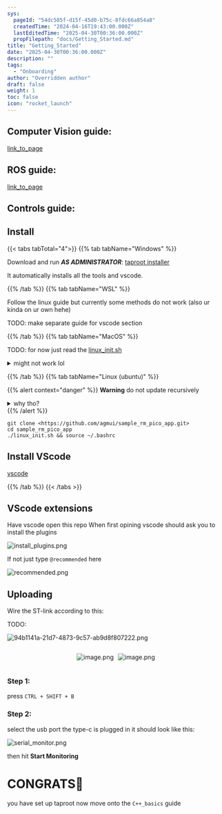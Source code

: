 ```yaml
---
sys:
  pageId: "54dc585f-d15f-45d0-b75c-8fdc66a854a8"
  createdTime: "2024-04-16T19:43:00.000Z"
  lastEditedTime: "2025-04-30T00:36:00.000Z"
  propFilepath: "docs/Getting_Started.md"
title: "Getting_Started"
date: "2025-04-30T00:36:00.000Z"
description: ""
tags:
  - "Onboarding"
author: "Overridden author"
draft: false
weight: 1
toc: false
icon: "rocket_launch"
---
```


## Computer Vision guide:

[link_to_page](86d45bc0-388b-4d26-8848-44f255f73d0e)

## ROS guide:

[link_to_page](3c76c1de-ec8f-46d6-8b0a-294005edc2d5)

## Controls guide:

## Install

{{< tabs tabTotal="4">}}
{{% tab tabName="Windows" %}}

Download and run _**AS ADMINISTRATOR**_: [taproot installer](https://github.com/Thornbots/TeachingFreshies/releases/tag/1.0)

It automatically installs all the tools and vscode.

{{% /tab %}}
{{% tab tabName="WSL" %}}

Follow the linux guide but currently some methods do not work (also ur kinda on ur own hehe)

TODO: make separate guide for vscode section

{{% /tab %}}
{{% tab tabName="MacOS" %}}

TODO: for now just read the [linux_init.sh](https://github.com/agmui/sample_rm_pico_app/blob/main/linux_init.sh)

<details>
<summary>might not work lol</summary>

`brew install libusb pkg-config`

Next install: [vscode](https://code.visualstudio.com/Download)

</details>

{{% /tab %}}
{{% tab tabName="Linux (ubuntu)" %}}

{{% alert context="danger" %}}
**Warning** do not update recursively
<details>
<summary>why tho?</summary>
There are some submodules that may go on for a while (like tinyusb) and I highly
recommend you don't need to get them.
If you want to see what submodules I update just look in `linux_init.sh`
</details>
{{% /alert %}}

```shell
git clone <https://github.com/agmui/sample_rm_pico_app.git>
cd sample_rm_pico_app
./linux_init.sh && source ~/.bashrc
```

## Install VScode

[vscode](https://code.visualstudio.com/Download)

{{% /tab %}}
{{< /tabs >}}

## VScode extensions

Have vscode open this repo
When first opining vscode should ask you to install the plugins

![install_plugins.png](https://prod-files-secure.s3.us-west-2.amazonaws.com/d518164a-d88e-44d1-a4ee-3adb3bd8bce0/89bd30f0-1825-4e77-867b-0a41ce370880/install_plugins.png?X-Amz-Algorithm=AWS4-HMAC-SHA256&X-Amz-Content-Sha256=UNSIGNED-PAYLOAD&X-Amz-Credential=ASIAZI2LB4666OILLRUZ%2F20250614%2Fus-west-2%2Fs3%2Faws4_request&X-Amz-Date=20250614T131824Z&X-Amz-Expires=3600&X-Amz-Security-Token=IQoJb3JpZ2luX2VjEEQaCXVzLXdlc3QtMiJGMEQCIEQ6at6D5xbmTO%2BC%2BDz8IN69J1jPTAtb4I0UHdL6sWYfAiB0%2FYAgmInSPi8959G95tPTvLUmbZ90rzMR73bbGVfAgCr%2FAwgtEAAaDDYzNzQyMzE4MzgwNSIMDQk2MuALLP3kngR3KtwD%2FOMIzTem5zk3GH0XXkZZ8XvxzOP32Bx8Zow50YLxAkNjAHJcfpD4dWG01bh1t3w6Xwc5yx7uKypPF%2FKZsoOK9Ywi%2FC%2Ba4G1BSHEG8q%2FAH7PukmFahJc19e129zgA5xXrmokmkiBhWG1d0ebhYkYNoUmUrDiQFKUzcB5SRGHZCIYdL7pyDRUVuDoWXpByUXGJR3WcVc%2B%2FcQsdK7uJpwOqxbLQsuH0E4EOLroCDxSpYSsgSam5tobHiqCNC63xpSbR8nrqOzUd%2Fp7hRofS05LOdT1hbR8%2B1ofwkhRms82TaqNJa90Umk354DUsGyhpWbt3aY2SXskTBCuthcXOmReGUmF1TrD37nGh8R7IWyloP8rfqCNXGOX1H3ebZNO81nqatqgGQK3n4HwuWuPsSssZ2kFJ4MDG5l2dO6mgtzjdHvxEsCA61tquprdHmSqa%2Fi7V993waiSm5uINtGjlzkOtI%2F%2BM8ngAc9PU%2Fxn6Q7wEHCsxpS1GXsBzBcun4QOfL3yIsYVb7%2Bb2yd0NzzAYB%2B7pzR0rY82BLMj7Ekhb42C5W8mj358toI3nU6skjo4glyoNBXPnhGXzKPShOzqARFKLm%2FemyIK8ozzkIMSym9m0cMH5GKm9TUklH9xoV1kw%2BMG1wgY6pgFZedDT0qxBPx%2Bfo174zdxBqbb14Rf8%2BoAwGee1dmpnrYAKlRuLt54aoqg0fgewW2p%2FAHPW%2FigYW0OrMsHwpMRlsyeJWhQ2p5o%2Bi5OZLjt5ZlCIZ2yIv2VZAA5t8zdATj6%2F4emf8WVOAxR1B6afdPn5sPV%2BFldc%2BJ3LsG69BBsdc22wzlaQVlCNNVO%2BWbY2ebcaW9i8tCW8d1iGrVteFT51vUxWMn%2Fx&X-Amz-Signature=a047af95afcd331434d81df0de646dcf1da8145c7f42ad463c4aee1bf11dcf0d&X-Amz-SignedHeaders=host&x-amz-checksum-mode=ENABLED&x-id=GetObject)

If not just type `@recommended` here  

![recommended.png](https://prod-files-secure.s3.us-west-2.amazonaws.com/d518164a-d88e-44d1-a4ee-3adb3bd8bce0/61e661e9-5d85-4dfc-be0d-8d2097a5e793/recommended.png?X-Amz-Algorithm=AWS4-HMAC-SHA256&X-Amz-Content-Sha256=UNSIGNED-PAYLOAD&X-Amz-Credential=ASIAZI2LB4666OILLRUZ%2F20250614%2Fus-west-2%2Fs3%2Faws4_request&X-Amz-Date=20250614T131824Z&X-Amz-Expires=3600&X-Amz-Security-Token=IQoJb3JpZ2luX2VjEEQaCXVzLXdlc3QtMiJGMEQCIEQ6at6D5xbmTO%2BC%2BDz8IN69J1jPTAtb4I0UHdL6sWYfAiB0%2FYAgmInSPi8959G95tPTvLUmbZ90rzMR73bbGVfAgCr%2FAwgtEAAaDDYzNzQyMzE4MzgwNSIMDQk2MuALLP3kngR3KtwD%2FOMIzTem5zk3GH0XXkZZ8XvxzOP32Bx8Zow50YLxAkNjAHJcfpD4dWG01bh1t3w6Xwc5yx7uKypPF%2FKZsoOK9Ywi%2FC%2Ba4G1BSHEG8q%2FAH7PukmFahJc19e129zgA5xXrmokmkiBhWG1d0ebhYkYNoUmUrDiQFKUzcB5SRGHZCIYdL7pyDRUVuDoWXpByUXGJR3WcVc%2B%2FcQsdK7uJpwOqxbLQsuH0E4EOLroCDxSpYSsgSam5tobHiqCNC63xpSbR8nrqOzUd%2Fp7hRofS05LOdT1hbR8%2B1ofwkhRms82TaqNJa90Umk354DUsGyhpWbt3aY2SXskTBCuthcXOmReGUmF1TrD37nGh8R7IWyloP8rfqCNXGOX1H3ebZNO81nqatqgGQK3n4HwuWuPsSssZ2kFJ4MDG5l2dO6mgtzjdHvxEsCA61tquprdHmSqa%2Fi7V993waiSm5uINtGjlzkOtI%2F%2BM8ngAc9PU%2Fxn6Q7wEHCsxpS1GXsBzBcun4QOfL3yIsYVb7%2Bb2yd0NzzAYB%2B7pzR0rY82BLMj7Ekhb42C5W8mj358toI3nU6skjo4glyoNBXPnhGXzKPShOzqARFKLm%2FemyIK8ozzkIMSym9m0cMH5GKm9TUklH9xoV1kw%2BMG1wgY6pgFZedDT0qxBPx%2Bfo174zdxBqbb14Rf8%2BoAwGee1dmpnrYAKlRuLt54aoqg0fgewW2p%2FAHPW%2FigYW0OrMsHwpMRlsyeJWhQ2p5o%2Bi5OZLjt5ZlCIZ2yIv2VZAA5t8zdATj6%2F4emf8WVOAxR1B6afdPn5sPV%2BFldc%2BJ3LsG69BBsdc22wzlaQVlCNNVO%2BWbY2ebcaW9i8tCW8d1iGrVteFT51vUxWMn%2Fx&X-Amz-Signature=1eec6706d98ed6dbec1977b873feba0b6b7a3d51e0058dcee7d14b80291966b5&X-Amz-SignedHeaders=host&x-amz-checksum-mode=ENABLED&x-id=GetObject)

## Uploading

Wire the ST-link according to this:

TODO:

![94b1141a-21d7-4873-9c57-ab9d8f807222.png](https://prod-files-secure.s3.us-west-2.amazonaws.com/d518164a-d88e-44d1-a4ee-3adb3bd8bce0/e5fad17d-ab82-4300-9f4c-505ab4b1202c/94b1141a-21d7-4873-9c57-ab9d8f807222.png?X-Amz-Algorithm=AWS4-HMAC-SHA256&X-Amz-Content-Sha256=UNSIGNED-PAYLOAD&X-Amz-Credential=ASIAZI2LB4666OILLRUZ%2F20250614%2Fus-west-2%2Fs3%2Faws4_request&X-Amz-Date=20250614T131824Z&X-Amz-Expires=3600&X-Amz-Security-Token=IQoJb3JpZ2luX2VjEEQaCXVzLXdlc3QtMiJGMEQCIEQ6at6D5xbmTO%2BC%2BDz8IN69J1jPTAtb4I0UHdL6sWYfAiB0%2FYAgmInSPi8959G95tPTvLUmbZ90rzMR73bbGVfAgCr%2FAwgtEAAaDDYzNzQyMzE4MzgwNSIMDQk2MuALLP3kngR3KtwD%2FOMIzTem5zk3GH0XXkZZ8XvxzOP32Bx8Zow50YLxAkNjAHJcfpD4dWG01bh1t3w6Xwc5yx7uKypPF%2FKZsoOK9Ywi%2FC%2Ba4G1BSHEG8q%2FAH7PukmFahJc19e129zgA5xXrmokmkiBhWG1d0ebhYkYNoUmUrDiQFKUzcB5SRGHZCIYdL7pyDRUVuDoWXpByUXGJR3WcVc%2B%2FcQsdK7uJpwOqxbLQsuH0E4EOLroCDxSpYSsgSam5tobHiqCNC63xpSbR8nrqOzUd%2Fp7hRofS05LOdT1hbR8%2B1ofwkhRms82TaqNJa90Umk354DUsGyhpWbt3aY2SXskTBCuthcXOmReGUmF1TrD37nGh8R7IWyloP8rfqCNXGOX1H3ebZNO81nqatqgGQK3n4HwuWuPsSssZ2kFJ4MDG5l2dO6mgtzjdHvxEsCA61tquprdHmSqa%2Fi7V993waiSm5uINtGjlzkOtI%2F%2BM8ngAc9PU%2Fxn6Q7wEHCsxpS1GXsBzBcun4QOfL3yIsYVb7%2Bb2yd0NzzAYB%2B7pzR0rY82BLMj7Ekhb42C5W8mj358toI3nU6skjo4glyoNBXPnhGXzKPShOzqARFKLm%2FemyIK8ozzkIMSym9m0cMH5GKm9TUklH9xoV1kw%2BMG1wgY6pgFZedDT0qxBPx%2Bfo174zdxBqbb14Rf8%2BoAwGee1dmpnrYAKlRuLt54aoqg0fgewW2p%2FAHPW%2FigYW0OrMsHwpMRlsyeJWhQ2p5o%2Bi5OZLjt5ZlCIZ2yIv2VZAA5t8zdATj6%2F4emf8WVOAxR1B6afdPn5sPV%2BFldc%2BJ3LsG69BBsdc22wzlaQVlCNNVO%2BWbY2ebcaW9i8tCW8d1iGrVteFT51vUxWMn%2Fx&X-Amz-Signature=d0e3a1b3a88415a76586b6bda79774d36ce78d7ab9f097f1a9dfd9e3138680a9&X-Amz-SignedHeaders=host&x-amz-checksum-mode=ENABLED&x-id=GetObject)

<div style="display: flex;flex-direction: row; column-gap:10px; max-width: 630px;justify-content: center;">
<div>

![image.png](https://prod-files-secure.s3.us-west-2.amazonaws.com/d518164a-d88e-44d1-a4ee-3adb3bd8bce0/210ecb78-1116-4d7b-b9b7-2292f66fa2c2/image.png?X-Amz-Algorithm=AWS4-HMAC-SHA256&X-Amz-Content-Sha256=UNSIGNED-PAYLOAD&X-Amz-Credential=ASIAZI2LB46623YU5XCU%2F20250614%2Fus-west-2%2Fs3%2Faws4_request&X-Amz-Date=20250614T131827Z&X-Amz-Expires=3600&X-Amz-Security-Token=IQoJb3JpZ2luX2VjEEQaCXVzLXdlc3QtMiJHMEUCIG2MLg9QMQYWnkT%2BzbBSMCkJD%2FULvF8RMZuRCzELqfVeAiEA5nBw07N%2FbtIfv4z2zu2q6BDSsi2BCnnuflzqV%2FOx1d0q%2FwMILRAAGgw2Mzc0MjMxODM4MDUiDFPjBRcoK%2FbituqspyrcA2otl5e22kXlAlKXfYi7gRNiCYAe%2B57LyTF0qJQwW1DxMMt10T%2FfXgvTj6bPF3Vlt0jCdWMETUyr%2BGxOW3HKbiLr6tWJzoP7MdC%2B9EPQAdIIGW9DBjttxsK%2Bx4ZvVsiGPnzDWggoehnRlq3kGEpRauBVlzw%2BUEcK0EnU2WcoiNan%2BMY5W7nu0IrjsaidYu35hGvkHVJuRFaN52Br0%2BV85YKHXbY7OHAQTXoeY5fjA4H7LXDkSxx0DHvgSdlGAAcRwNh5vbU%2FDFaikewwjTu01NZQ6%2F9T2IXch7q7bf6lE4ICe0WHONvinWH0yW67WBAPumagH4zHdf4YyT1p%2FgBDrhYYGT0V8AUbAsimNWYsbwMrfWOSkj6hGKMYPo3Ez%2FP3mXXujkwYXrE6EIsTuKFb3ZU9X1Ksy9mz663QMQthZlI%2Bj7RCmNQfeO%2BA5WcQAOh%2FVpRNqfsZz32GtLmvZid72i4TJkaNf%2FlXJgK6AfmJpAfZ7muo2Ueg6joFpcmKl6X9ZxrToWvHXLgG5dUPqp9ipNyUDicu7XrPk4KAxrsTK7g7a4xv1r%2FInJkOdxVCS6vgWxoHeFFyuLb5ZuQX3CWBDCiG4fBOey%2F%2FKWXQpO6hLKp%2B2MjWZ1HAU48jub%2BzMPjBtcIGOqUBXeDQhIuKZWVZMPZAO2nKBxQuvSdmoNMM7PfJrMCPyyKpafKJzzavwshRm8a0cpMoC6F50ZvnaJxabOrfYp7PV1g27Kg2AaQCSl9M901TTSYfD3hLyfMG7tCJjD99LxXWay4cjWm2TkruQDg5xcP%2FiVNhgOumFZMERiRJK%2B7mmHPTHIKixOs78OFJC5udo4txNMWwXrCt3XdPD%2F3gk48L%2BTfSrq33&X-Amz-Signature=7d5ee7885dbb5d82be921bea07005afa6449ffa84deeddd92c746a3ea69f789d&X-Amz-SignedHeaders=host&x-amz-checksum-mode=ENABLED&x-id=GetObject)

</div>
<div>

![image.png](https://prod-files-secure.s3.us-west-2.amazonaws.com/d518164a-d88e-44d1-a4ee-3adb3bd8bce0/33a0fd0f-8ca6-4a86-8e09-26e95ded1fff/image.png?X-Amz-Algorithm=AWS4-HMAC-SHA256&X-Amz-Content-Sha256=UNSIGNED-PAYLOAD&X-Amz-Credential=ASIAZI2LB466VMY2YXX4%2F20250614%2Fus-west-2%2Fs3%2Faws4_request&X-Amz-Date=20250614T131827Z&X-Amz-Expires=3600&X-Amz-Security-Token=IQoJb3JpZ2luX2VjEEQaCXVzLXdlc3QtMiJHMEUCIBc%2Feev%2FMyB0n%2Blx1lbFY66H73dU6zjIfHDNPbjCdIu8AiEAmPH9oKZIEUBE75JtHkGTaEfUF0Ylg7LdDmqIdDNLrhwq%2FwMILRAAGgw2Mzc0MjMxODM4MDUiDFEooPRPVufjwloviSrcA73pcSeziDDLZprg0amJNH7162mwaQM%2BtN7rjDIjget7DmXKvmJWxOSR0fGSTm6hkmmIS5xdrjOzACv76Apm%2B2W25BWOg8CIQaguTNDCpdyiFgJ0CvoTVU6ca5RWpySlUkS5l5H7WObB6Ou%2FKX8kh7QOj4PKPbCWzJquKNujdi%2BwxBNXL5KyhYbfZl3NnBKx4H%2FIf8PFTTtonT28bjWpNfa3f2WMcfIeoRqUWN3UrlkM75sAqt0N3e6I7Sjq%2FNfLSjYfBolJne%2FclixqIvyAfB1e5arXnNeGjJvmZwk9s1RXGd1ut2oVrg%2Fifiuaog1niq6SGtdL6Iz8pIUDGSPIBmzEyiX5ViPcrSK%2FyNKZ6SSdZ7tXLBOSpRtRPkPVGg4m93z7poJ21Ks%2FgKeErmWq16I1Iv3oaThijJbODPEiz7UHrgOVSyTqenYHJ%2FufAacGKYklTB6gnxftJwSMm1Cww4mG1NzEyTQP0S6b65%2Bve6KK0pG%2FUwg70fPtcnt3amP2QAd37LaRjNCg%2FIKhurRqSxZ5JwKPt9dFl7nR%2BGLocw0zNlWVhqNp0k0LhCFfSpR%2BiWjXkujJv89zGp%2FJC0C0hCTUBpOs%2B%2FQ7oBoKfj7GavgN5s3m%2FQxoi0%2BWHH1yMKnCtcIGOqUB5ZNQzr%2FYJIW7VVECbL6qt%2Ftfl3KBL5o%2BugWq0CHlSOJsrsESdrXydghvaqPXrWlLZ9NO6PanK%2BrQTyz%2FTXn4xgKm5qCDf58c%2BFTYgyh0RtcmkBX7bGfAv19hZ4sWHcH5prq2hM43lvi9%2F2LLWwixq2T2KAL325fwA3aR5sZfeDZAMsBgqi5TPpihGOVigQX5TcCFOYorW8EIoV5UY0pRjWDS2UXO&X-Amz-Signature=25dc2d0f2bc16b7054afcbbdaa1c8b9e19130608a80ec185cf391a8bc5363791&X-Amz-SignedHeaders=host&x-amz-checksum-mode=ENABLED&x-id=GetObject)

</div>
</div>

### Step 1:

press `CTRL + SHIFT + B`

### Step 2:

select the usb port the type-c is plugged in it should look like this:

![serial_monitor.png](https://prod-files-secure.s3.us-west-2.amazonaws.com/d518164a-d88e-44d1-a4ee-3adb3bd8bce0/f03f4774-05d4-4393-b6a0-d5efb6d315ab/serial_monitor.png?X-Amz-Algorithm=AWS4-HMAC-SHA256&X-Amz-Content-Sha256=UNSIGNED-PAYLOAD&X-Amz-Credential=ASIAZI2LB4666OILLRUZ%2F20250614%2Fus-west-2%2Fs3%2Faws4_request&X-Amz-Date=20250614T131824Z&X-Amz-Expires=3600&X-Amz-Security-Token=IQoJb3JpZ2luX2VjEEQaCXVzLXdlc3QtMiJGMEQCIEQ6at6D5xbmTO%2BC%2BDz8IN69J1jPTAtb4I0UHdL6sWYfAiB0%2FYAgmInSPi8959G95tPTvLUmbZ90rzMR73bbGVfAgCr%2FAwgtEAAaDDYzNzQyMzE4MzgwNSIMDQk2MuALLP3kngR3KtwD%2FOMIzTem5zk3GH0XXkZZ8XvxzOP32Bx8Zow50YLxAkNjAHJcfpD4dWG01bh1t3w6Xwc5yx7uKypPF%2FKZsoOK9Ywi%2FC%2Ba4G1BSHEG8q%2FAH7PukmFahJc19e129zgA5xXrmokmkiBhWG1d0ebhYkYNoUmUrDiQFKUzcB5SRGHZCIYdL7pyDRUVuDoWXpByUXGJR3WcVc%2B%2FcQsdK7uJpwOqxbLQsuH0E4EOLroCDxSpYSsgSam5tobHiqCNC63xpSbR8nrqOzUd%2Fp7hRofS05LOdT1hbR8%2B1ofwkhRms82TaqNJa90Umk354DUsGyhpWbt3aY2SXskTBCuthcXOmReGUmF1TrD37nGh8R7IWyloP8rfqCNXGOX1H3ebZNO81nqatqgGQK3n4HwuWuPsSssZ2kFJ4MDG5l2dO6mgtzjdHvxEsCA61tquprdHmSqa%2Fi7V993waiSm5uINtGjlzkOtI%2F%2BM8ngAc9PU%2Fxn6Q7wEHCsxpS1GXsBzBcun4QOfL3yIsYVb7%2Bb2yd0NzzAYB%2B7pzR0rY82BLMj7Ekhb42C5W8mj358toI3nU6skjo4glyoNBXPnhGXzKPShOzqARFKLm%2FemyIK8ozzkIMSym9m0cMH5GKm9TUklH9xoV1kw%2BMG1wgY6pgFZedDT0qxBPx%2Bfo174zdxBqbb14Rf8%2BoAwGee1dmpnrYAKlRuLt54aoqg0fgewW2p%2FAHPW%2FigYW0OrMsHwpMRlsyeJWhQ2p5o%2Bi5OZLjt5ZlCIZ2yIv2VZAA5t8zdATj6%2F4emf8WVOAxR1B6afdPn5sPV%2BFldc%2BJ3LsG69BBsdc22wzlaQVlCNNVO%2BWbY2ebcaW9i8tCW8d1iGrVteFT51vUxWMn%2Fx&X-Amz-Signature=c018f647a4537e1f85ca1c46f8d110bddbf8ff8fec83f303722941d7b6e585f5&X-Amz-SignedHeaders=host&x-amz-checksum-mode=ENABLED&x-id=GetObject)

then hit **Start Monitoring**

# CONGRATS🎉

you have set up taproot now move onto the `C++_basics` guide
